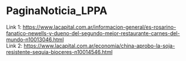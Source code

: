 # PaginaNoticia_LPPA
Link 1: https://www.lacapital.com.ar/informacion-general/es-rosarino-fanatico-newells-y-dueno-del-segundo-mejor-restaurante-carnes-del-mundo-n10013046.html <br>
Link 2: https://www.lacapital.com.ar/economia/china-aprobo-la-soja-resistente-sequia-bioceres-n10014546.html

